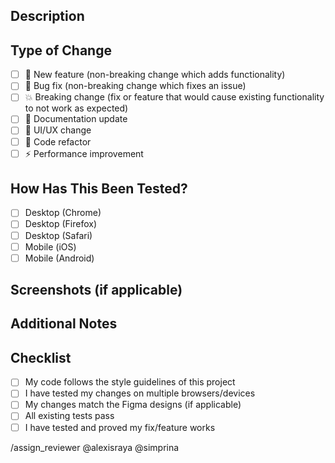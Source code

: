## Description

<!-- Provide a brief description of your changes -->

## Type of Change

<!-- Put an 'x' in all boxes that apply -->

- [ ] 🚀 New feature (non-breaking change which adds functionality)
- [ ] 🐛 Bug fix (non-breaking change which fixes an issue)
- [ ] 💥 Breaking change (fix or feature that would cause existing functionality to not work as expected)
- [ ] 📝 Documentation update
- [ ] 🎨 UI/UX change
- [ ] 🧹 Code refactor
- [ ] ⚡ Performance improvement

## How Has This Been Tested?

<!-- Please describe how you tested your changes -->

- [ ] Desktop (Chrome)
- [ ] Desktop (Firefox)
- [ ] Desktop (Safari)
- [ ] Mobile (iOS)
- [ ] Mobile (Android)

## Screenshots (if applicable)

<!-- Add screenshots to help explain your changes -->

## Additional Notes

<!-- Add any other context about the PR here -->

## Checklist

<!-- Put an 'x' in all boxes that apply -->

- [ ] My code follows the style guidelines of this project
- [ ] I have tested my changes on multiple browsers/devices
- [ ] My changes match the Figma designs (if applicable)
- [ ] All existing tests pass
- [ ] I have tested and proved my fix/feature works

/assign_reviewer @alexisraya @simprina
